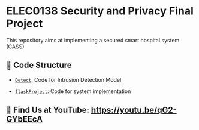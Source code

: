 # ELEC0138 Security and Privacy Final Project
This repository aims at implementing a secured smart hospital system (CASS)

## 💎 Code Structure
* [`Detect`](./Detect/): Code for Intrusion Detection Model
  
* [`flaskProject`](./flaskProject/): Code for system implementation

## 💎 Find Us at YouTube: https://youtu.be/qG2-GYbEEcA
